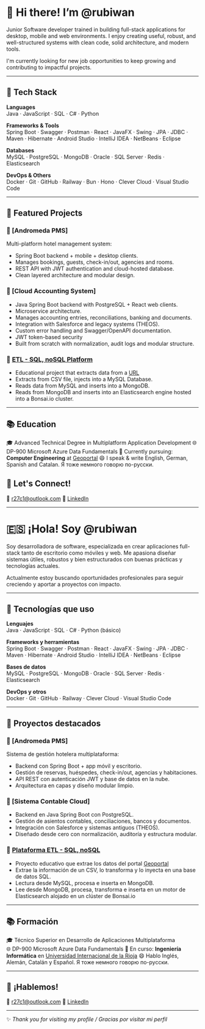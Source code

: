 # 👋 Hi there! I’m @rubiwan

Junior Software developer trained in building full-stack applications for desktop, mobile and web environments.
I enjoy creating useful, robust, and well-structured systems with clean code, solid architecture, and modern tools.

I'm currently looking for new job opportunities to keep growing and contributing to impactful projects.

---

## 🌱 Tech Stack

**Languages**  
Java · JavaScript · SQL · C# · Python

**Frameworks & Tools**  
Spring Boot · Swagger · Postman · React · JavaFX · Swing · JPA · JDBC · Maven · Hibernate · Android Studio · IntelliJ IDEA · NetBeans · Eclipse

**Databases**  
MySQL · PostgreSQL · MongoDB · Oracle · SQL Server · Redis · Elasticsearch

**DevOps & Others**  
Docker · Git · GitHub · Railway · Bun · Hono · Clever Cloud · Visual Studio Code

---

## 💼 Featured Projects

### 🔹 [Andromeda PMS]
Multi-platform hotel management system:
- Spring Boot backend + mobile + desktop clients.
- Manages bookings, guests, check-in/out, agencies and rooms.
- REST API with JWT authentication and cloud-hosted database.
- Clean layered architecture and modular design.

### 🔹 [Cloud Accounting System]
- Java Spring Boot backend with PostgreSQL + React web clients.
- Microservice architecture.
- Manages accounting entries, reconciliations, banking and documents.
- Integration with Salesforce and legacy systems (THEOS).
- Custom error handling and Swagger/OpenAPI documentation.
- JWT token-based security
- Built from scratch with normalization, audit logs and modular structure.

### 🔹 [ETL - SQL, noSQL Platform](https://github.com/rubiwan/bbda_grupal.git)
- Educational project that extracts data from a [URL](https://geoportalgasolineras.es/geoportal-instalaciones/Inicio)
- Extracts from CSV file, injects into a MySQL Database.
- Reads data from MySQL and inserts into a MongoDB.
- Reads from MongoDB and inserts into an Elasticsearch engine hosted into a Bonsai.io cluster.

---

## 📚 Education

🎓 Advanced Technical Degree in Multiplatform Application Development
🌐 DP-900 Microsoft Azure Data Fundamentals
📘 Currently pursuing: **Computer Engineering** at [Geoportal](https://www.unir.net/)
😄 I speak & write English, German, Spanish and Catalan. Я тоже немного говорю по-русски.


## 🤝 Let's Connect!

💌 r27c1@outlook.com
💼 [LinkedIn](https://www.linkedin.com/in/diazanabel/) 

---

# 🇪🇸 ¡Hola! Soy @rubiwan

Soy desarrolladora de software, especializada en crear aplicaciones full-stack tanto de escritorio como móviles y web. 
Me apasiona diseñar sistemas útiles, robustos y bien estructurados con buenas prácticas y tecnologías actuales.

Actualmente estoy buscando oportunidades profesionales para seguir creciendo y aportar a proyectos con impacto.

---

## 🚀 Tecnologías que uso

**Lenguajes**  
Java · JavaScript · SQL · C# · Python (básico)

**Frameworks y herramientas**  
Spring Boot · Swagger · Postman · React · JavaFX · Swing · JPA · JDBC · Maven · Hibernate · Android Studio · IntelliJ IDEA · NetBeans · Eclipse

**Bases de datos**  
MySQL · PostgreSQL · MongoDB · Oracle · SQL Server · Redis · Elasticsearch

**DevOps y otros**  
Docker · Git · GitHub · Railway · Clever Cloud · Visual Studio Code

---

## 💼 Proyectos destacados

### 🔹 [Andromeda PMS]
Sistema de gestión hotelera multiplataforma:
- Backend con Spring Boot + app móvil y escritorio.
- Gestión de reservas, huéspedes, check-in/out, agencias y habitaciones.
- API REST con autenticación JWT y base de datos en la nube.
- Arquitectura en capas y diseño modular limpio.

### 🔹 [Sistema Contable Cloud]
- Backend en Java Spring Boot con PostgreSQL.
- Gestión de asientos contables, conciliaciones, bancos y documentos.
- Integración con Salesforce y sistemas antiguos (THEOS).
- Diseñado desde cero con normalización, auditoría y estructura modular.

### 🔹 [Plataforma ETL - SQL, noSQL](https://github.com/rubiwan/bbda_grupal.git)
- Proyecto educativo que extrae los datos del portal [Geoportal](https://geoportalgasolineras.es/geoportal-instalaciones/Inicio)
- Extrae la información de un CSV, lo transforma y lo inyecta en una base de datos SQL.
- Lectura desde MySQL, procesa e inserta en MongoDB.
- Lee desde MongoDB, procesa, transforma e inserta en un motor de Elasticsearch alojado en un clúster de Bonsai.io

---

## 📚 Formación

🎓 Técnico Superior en Desarrollo de Aplicaciones Multiplataforma  
🌐 DP-900 Microsoft Azure Data Fundamentals
📘 En curso: **Ingeniería Informática** en [Universidad Internacional de la Rioja](https://www.unir.net/)
😄 Hablo Inglés, Alemán, Catalán y Español. Я тоже немного говорю по-русски.


---

## 🤝 ¡Hablemos!

💌 r27c1@outlook.com
💼 [LinkedIn](https://www.linkedin.com/in/diazanabel/) 

---

✨ *Thank you for visiting my profile / Gracias por visitar mi perfil*

<!---
rubiwan/rubiwan is a ✨ special ✨ repository because its `README.md` (this file) appears on your GitHub profile.
You can click the Preview link to take a look at your changes.
--->

